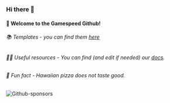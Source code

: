 ### Hi there 👋
#### 

#### 🙋 Welcome to the Gamespeed Github!
###### 📚 Templates - you can find them [here](https://github.com/gamesrv/workspace)
###### 🧑‍💻 Useful resources - You can find *(and edit if needed)* our [docs](https://github.com/gamesrv/documentation).
###### 🍕 Fun fact - Hawaiian pizza does not taste good.

![Github-sponsors](https://img.shields.io/badge/sponsor-🥺-30363D?style=flat&logo=GitHub-Sponsors&logoColor=#EA4AAA)
